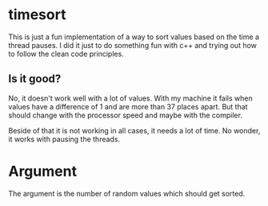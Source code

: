 # timesort

This is just a fun implementation of a way to sort values based on the time a thread pauses.
I did it just to do something fun with c++ and trying out how to follow the clean code principles.

## Is it good?

No, it doesn't work well with a lot of values.
With my machine it fails when values have a difference of 1 and are more than 37 places apart.
But that should change with the processor speed and maybe with the compiler.

Beside of that it is not working in all cases, it needs a lot of time. No wonder, it works with pausing the threads.

# Argument

The argument is the number of random values which should get sorted.
